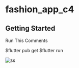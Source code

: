 # fashion_app_c4



## Getting Started
Run This Comments 

$flutter pub get
$flutter run



![ss](https://user-images.githubusercontent.com/47148545/133908788-f46027c1-92bb-4d0b-88d4-a614c9dc8e95.png)
